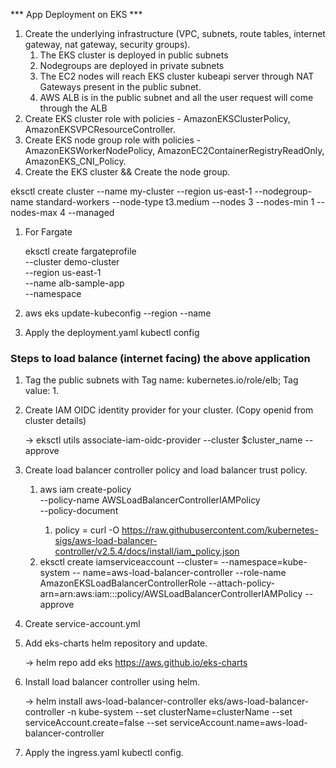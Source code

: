 *** App Deployment on EKS ***

1. Create the underlying infrastructure (VPC, subnets, route tables, internet gateway, nat gateway, security groups).
    1. The EKS cluster is deployed in public subnets 
    2. Nodegroups are deployed in private subnets
    3. The EC2 nodes will reach EKS cluster kubeapi server through NAT Gateways present in the public subnet.
    4. AWS ALB is in the public subnet and all the user request will come through the ALB
2. Create EKS cluster role with policies - AmazonEKSClusterPolicy, AmazonEKSVPCResourceController.
3. Create EKS node group role with policies - AmazonEKSWorkerNodePolicy, AmazonEC2ContainerRegistryReadOnly, AmazonEKS_CNI_Policy.
4. Create the EKS cluster && Create the node group.

eksctl create cluster --name my-cluster --region us-east-1 --nodegroup-name standard-workers --node-type t3.medium --nodes 3 --nodes-min 1 --nodes-max 4 --managed

1. For Fargate 
    
    eksctl create fargateprofile \
    --cluster demo-cluster \
    --region us-east-1 \
    --name alb-sample-app \
    --namespace <namespace>
    
2. aws eks update-kubeconfig --region <region> --name <cluster name>
3. Apply the deployment.yaml kubectl config

### **Steps to load balance (internet facing) the above application**

1. Tag the public subnets with Tag name: kubernetes.io/role/elb; Tag value: 1.
2. Create IAM OIDC identity provider for your cluster. (Copy openid from cluster details)
    
    → eksctl utils associate-iam-oidc-provider --cluster $cluster_name --approve
    
3. Create load balancer controller policy and load balancer trust policy.
    1. aws iam create-policy \
    --policy-name AWSLoadBalancerControllerIAMPolicy \
    --policy-document <file>
        1. policy = curl -O https://raw.githubusercontent.com/kubernetes-sigs/aws-load-balancer-controller/v2.5.4/docs/install/iam_policy.json
    2. eksctl create iamserviceaccount --cluster=<Cluster-name> --namespace=kube-system  --    name=aws-load-balancer-controller --role-name AmazonEKSLoadBalancerControllerRole 
    --attach-policy-arn=arn:aws:iam::<your-aws-account-id>:policy/AWSLoadBalancerControllerIAMPolicy --approve
5. Create service-account.yml
6. Add eks-charts helm repository and update.
    
    → helm repo add eks https://aws.github.io/eks-charts
    
7. Install load balancer controller using helm.
    
    → helm install aws-load-balancer-controller eks/aws-load-balancer-controller -n kube-system --set clusterName=clusterName --set serviceAccount.create=false --set serviceAccount.name=aws-load-balancer-controller
    
8. Apply the ingress.yaml kubectl config.